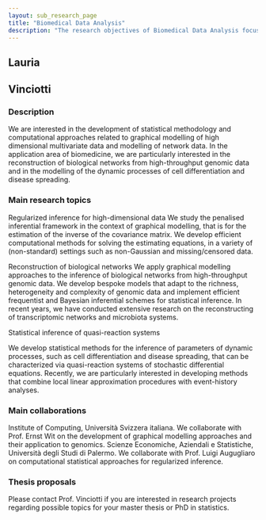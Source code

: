 ```yaml
---
layout: sub_research_page
title: "Biomedical Data Analysis"
description: "The research objectives of Biomedical Data Analysis focus on studying complex biological systems based on omics data, which increasingly characterize scientific research in the biomedical field. Omics data are molecular profiles of various types (RNA profiles, protein profiles, methylation profiles, genetic profiles), and their study has revolutionized biological research by allowing simultaneous reading of all elements of a class of molecules (RNA, proteins, etc.) present in a biological system at a certain moment. The Data Analysis group's research focuses on new methods of interpreting this data to address problems such as drug resistance in certain types of tumors (in collaboration with a group from the Human Technopole), the mechanisms underlying neurodegenerative diseases (collaboration with the University of Bologna, CIBIO, and Aptuit), the identification of molecular biomarkers for diagnostic and prognostic use (collaboration with GSK Vaccines), and the metabolic alterations related to the interaction between diet and an individual's genotype (collaboration with Nestle Institute of Health Sciences). Many of these projects have also been carried out in collaboration with researchers from the COSBI Institute, which provides opportunities for numerous collaborations, especially in the pharmaceutical and academic fields."
---
```


## Lauria

## Vinciotti

### Description

We are interested in the development of statistical methodology and computational approaches related to graphical modelling of high dimensional multivariate data and modelling of network data. In the application area of biomedicine, we are particularly interested in the reconstruction of biological networks from high-throughput genomic data and in the modelling of the dynamic processes of cell differentiation and disease spreading. 

### Main research topics

Regularized inference for high-dimensional data
We study the penalised inferential framework in the context of graphical modelling, that is for the estimation of the inverse of the covariance matrix. We develop efficient computational methods for solving the estimating equations, in a variety of (non-standard) settings such as non-Gaussian and missing/censored data.

Reconstruction of biological networks
We apply graphical modelling approaches to the inference of biological networks from high-throughput genomic data. We develop bespoke models that adapt to the richness, heterogeneity and complexity of genomic data and implement efficient frequentist and Bayesian inferential schemes for statistical inference. In recent years, we have conducted extensive research on the reconstructing of transcriptomic networks and microbiota systems.

Statistical inference of quasi-reaction systems

We develop statistical methods for the inference of parameters of dynamic processes, such as cell differentiation and disease spreading, that can be characterized via quasi-reaction systems of stochastic differential equations. Recently, we are particularly interested in developing methods that combine local linear approximation procedures with event-history analyses. 

### Main collaborations

Institute of Computing, Università Svizzera italiana. We collaborate with Prof. Ernst Wit on the development of graphical modelling approaches and their application to genomics.
Scienze Economiche, Aziendali e Statistiche, Università degli Studi di Palermo. We collaborate with Prof. Luigi Augugliaro on computational statistical approaches for regularized inference.

### Thesis proposals

Please contact Prof. Vinciotti if you are interested in research projects regarding possible topics for your master thesis or PhD in statistics.
